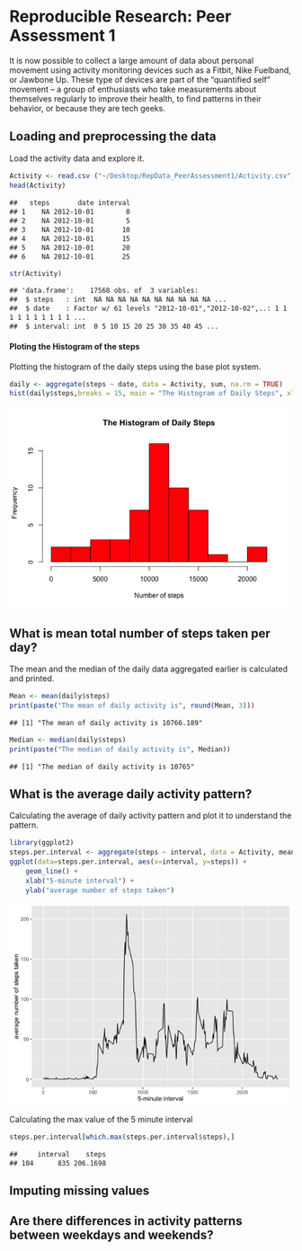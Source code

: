 # Reproducible Research: Peer Assessment 1
It is now possible to collect a large amount of data about personal movement using activity monitoring devices such as a Fitbit, Nike Fuelband, or Jawbone Up. These type of devices are part of the “quantified self” movement – a group of enthusiasts who take measurements about themselves regularly to improve their health, to find patterns in their behavior, or because they are tech geeks.

## Loading and preprocessing the data
Load the activity data and explore it.


```r
Activity <- read.csv ("~/Desktop/RepData_PeerAssessment1/Activity.csv")
head(Activity)
```

```
##   steps       date interval
## 1    NA 2012-10-01        0
## 2    NA 2012-10-01        5
## 3    NA 2012-10-01       10
## 4    NA 2012-10-01       15
## 5    NA 2012-10-01       20
## 6    NA 2012-10-01       25
```

```r
str(Activity)
```

```
## 'data.frame':	17568 obs. of  3 variables:
##  $ steps   : int  NA NA NA NA NA NA NA NA NA NA ...
##  $ date    : Factor w/ 61 levels "2012-10-01","2012-10-02",..: 1 1 1 1 1 1 1 1 1 1 ...
##  $ interval: int  0 5 10 15 20 25 30 35 40 45 ...
```
#### Ploting the Histogram of the steps
Plotting the histogram of the daily steps using the base plot system.

```r
daily <- aggregate(steps ~ date, data = Activity, sum, na.rm = TRUE)
hist(daily$steps,breaks = 15, main = "The Histogram of Daily Steps", xlab = "Number of steps", col = "red")
```

![](PA1_template_files/figure-html/unnamed-chunk-2-1.png)

## What is mean total number of steps taken per day?
The mean and the median of the daily data aggregated earlier is calculated and printed.

```r
Mean <- mean(daily$steps)
print(paste("The mean of daily activity is", round(Mean, 3)))
```

```
## [1] "The mean of daily activity is 10766.189"
```

```r
Median <- median(daily$steps)
print(paste("The median of daily activity is", Median))
```

```
## [1] "The median of daily activity is 10765"
```

## What is the average daily activity pattern?

Calculating the average of daily activity pattern and plot it to understand the pattern. 


```r
library(ggplot2)
steps.per.interval <- aggregate(steps ~ interval, data = Activity, mean, na.rm = TRUE)
ggplot(data=steps.per.interval, aes(x=interval, y=steps)) +
    geom_line() +
    xlab("5-minute interval") +
    ylab("average number of steps taken")
```

![](PA1_template_files/figure-html/unnamed-chunk-4-1.png)

Calculating the max value of the 5 minute interval 

```r
steps.per.interval[which.max(steps.per.interval$steps),]
```

```
##     interval    steps
## 104      835 206.1698
```
## Imputing missing values



## Are there differences in activity patterns between weekdays and weekends?
